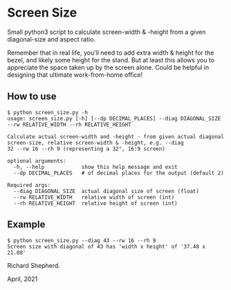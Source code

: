 # Screen Size

Small python3 script to calculate screen-width & -height from a given diagonal-size and aspect ratio.

Remember that in real life, you'll need to add extra width & height for the bezel, and likely some height for the stand. But at least this allows you to appreciate the space taken up by the screen alone. Could be helpful in designing that ultimate work-from-home office!

## How to use

```
$ python screen_size.py -h
usage: screen_size.py [-h] [--dp DECIMAL_PLACES] --diag DIAGONAL_SIZE --rw RELATIVE_WIDTH --rh RELATIVE_HEIGHT

Calculate actual screen-width and -height - from given actual diagonal screen-size, relative screen-width & -height, e.g. --diag
32 --rw 16 --rh 9 (representing a 32", 16:9 screen)

optional arguments:
  -h, --help            show this help message and exit
  --dp DECIMAL_PLACES   # of decimal places for the output (default 2)

Required args:
  --diag DIAGONAL_SIZE  actual diagonal size of screen (float)
  --rw RELATIVE_WIDTH   relative width of screen (int)
  --rh RELATIVE_HEIGHT  relative height of screen (int)
```

## Example

```
$ python screen_size.py --diag 43 --rw 16 --rh 9
Screen size with diagonal of 43 has 'width x height' of '37.48 x 21.08'
```

Richard Shepherd.

April, 2021